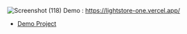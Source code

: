 ![Screenshot (118)](https://github.com/user-attachments/assets/83f7245e-5852-4f70-a04a-45331460ee9e)
Demo : https://lightstore-one.vercel.app/
- [Demo Project](https://lightstore-one.vercel.app/)
